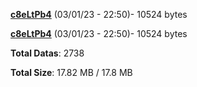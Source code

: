 [**c8eLtPb4**](/data/c8eLtPb4.txt) (03/01/23 - 22:50)- 10524 bytes

[**c8eLtPb4**](/data/c8eLtPb4.txt) (03/01/23 - 22:50)- 10524 bytes

**Total Datas**: 2738

**Total Size**: 17.82 MB / 17.8 MB